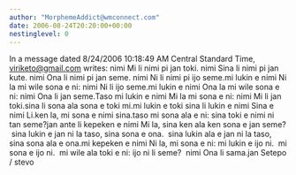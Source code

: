 ```yaml
---
author: "MorphemeAddict@wmconnect.com"
date: 2006-08-24T20:20:00+00:00
nestinglevel: 0
---
```

In a message dated 8/24/2006 10:18:49 AM Central Standard Time, [viriketo@gmail.com](mailto://viriketo@gmail.com) writes:
nimi Mi li nimi pi jan toki. nimi Sina li nimi pi jan kute. nimi Ona li nimi pi jan seme. nimi Ni li nimi pi ijo seme.mi lukin e nimi Ni la mi wile sona e ni: nimi Ni li ijo seme.mi lukin e nimi Ona la mi wile sona e ni: nimi Ona li jan seme.Taso mi lukin e nimi Mi la mi sona e ni: nimi Mi li jan toki.sina li sona ala sona e toki mi.mi lukin e toki sina li lukin e nimi Sina e nimi Li.ken la, mi sona e nimi sina.taso mi sona ala e ni: sina toki e nimi ni tan seme?jan ante li kepeken e nimi Mi la, sina ken ala ken sona e jan seme?  sina lukin e jan ni la taso, sina sona e ona.  sina lukin ala e jan ni la taso, sina sona ala e ona.mi kepeken e nimi Ni la, mi sona e ni: mi lukin e ijo ni.  mi sona e ijo ni.  mi wile ala toki e ni: ijo ni li seme?  nimi Ona li sama.jan Setepo / stevo